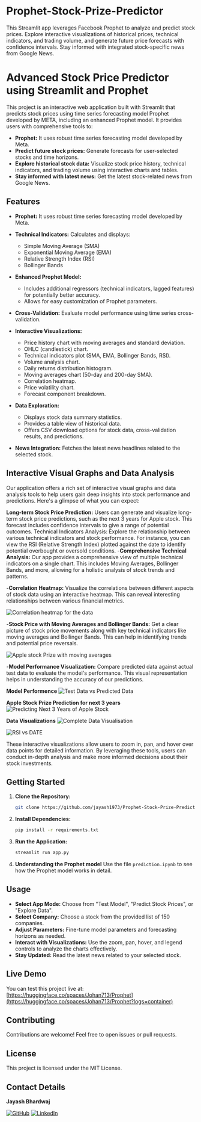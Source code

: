 # Prophet-Stock-Prize-Predictor
This Streamlit app leverages Facebook Prophet to analyze and predict stock prices. Explore interactive visualizations of historical prices, technical indicators, and trading volume, and generate future price forecasts with confidence intervals. Stay informed with integrated stock-specific news from Google News.

# Advanced Stock Price Predictor using Streamlit and Prophet

This project is an interactive web application built with Streamlit that predicts stock prices using time series forecasting model Prophet developed by META, including an enhanced Prophet model. It provides users with comprehensive tools to:

- **Prophet:** It uses robust time series forecasting model developed by Meta.
- **Predict future stock prices:** Generate forecasts for user-selected stocks and time horizons.
- **Explore historical stock data:** Visualize stock price history, technical indicators, and trading volume using interactive charts and tables.
- **Stay informed with latest news:** Get the latest stock-related news from Google News.

## Features

- **Prophet:** It uses robust time series forecasting model developed by Meta.

- **Technical Indicators:**  Calculates and displays:
    - Simple Moving Average (SMA)
    - Exponential Moving Average (EMA)
    - Relative Strength Index (RSI)
    - Bollinger Bands 
- **Enhanced Prophet Model:** 
    - Includes additional regressors (technical indicators, lagged features) for potentially better accuracy.
    - Allows for easy customization of Prophet parameters.
- **Cross-Validation:** Evaluate model performance using time series cross-validation.
- **Interactive Visualizations:** 
    - Price history chart with moving averages and standard deviation.
    - OHLC (candlestick) chart.
    - Technical indicators plot (SMA, EMA, Bollinger Bands, RSI).
    - Volume analysis chart.
    - Daily returns distribution histogram.
    - Moving averages chart (50-day and 200-day SMA).
    - Correlation heatmap.
    - Price volatility chart.
    - Forecast component breakdown.
- **Data Exploration:** 
    - Displays stock data summary statistics.
    - Provides a table view of historical data.
    - Offers CSV download options for stock data, cross-validation results, and predictions.
- **News Integration:**  Fetches the latest news headlines related to the selected stock.

## Interactive Visual Graphs and Data Analysis
Our application offers a rich set of interactive visual graphs and data analysis tools to help users gain deep insights into stock performance and predictions. Here's a glimpse of what you can expect:

**Long-term Stock Price Prediction:**
Users can generate and visualize long-term stock price predictions, such as the next 3 years for Apple stock. This forecast includes confidence intervals to give a range of potential outcomes.
Technical Indicators Analysis:
Explore the relationship between various technical indicators and stock performance. For instance, you can view the RSI (Relative Strength Index) plotted against the date to identify potential overbought or oversold conditions.
-**Comprehensive Technical Analysis:**
Our app provides a comprehensive view of multiple technical indicators on a single chart. This includes Moving Averages, Bollinger Bands, and more, allowing for a holistic analysis of stock trends and patterns.


-**Correlation Heatmap:**
Visualize the correlations between different aspects of stock data using an interactive heatmap. This can reveal interesting relationships between various financial metrics.

![Correlation heatmap for the data](images/correlation_heatmap_for_apple.png)

-**Stock Price with Moving Averages and Bollinger Bands:**
Get a clear picture of stock price movements along with key technical indicators like moving averages and Bollinger Bands. This can help in identifying trends and potential price reversals.

![Apple stock Prize with moving averages](images/apple_stock_prize-and_moving_averages_with_bollinger_bands.png)

-**Model Performance Visualization:**
Compare predicted data against actual test data to evaluate the model's performance. This visual representation helps in understanding the accuracy of our predictions.

**Model Performence**
![Test Data vs Predicted Data](images/predicted_data-vs-test_data.png)

**Apple Stock Prize Prediction for next 3 years**
![Predicting Next 3 Years of Apple Stock](images/prediting-next-3-year-apple-stock-prize.png)

**Data Visualizations**
![Complete Data Visualisation](images/Technical-indicators.png)

![RSI vs DATE](images/RSI_vs_DATE.png)

These interactive visualizations allow users to zoom in, pan, and hover over data points for detailed information. By leveraging these tools, users can conduct in-depth analysis and make more informed decisions about their stock investments.

## Getting Started

1. **Clone the Repository:**
   ```bash
   git clone https://github.com/jayash1973/Prophet-Stock-Prize-Predictor.git
   ```

2. **Install Dependencies:**
   ```bash
   pip install -r requirements.txt
   ```

3. **Run the Application:**
   ```bash
   streamlit run app.py
   ```

4. **Understanding the Prophet model**
    Use the file `prediction.ipynb` to see how the Prophet model works in detail.
## Usage

- **Select App Mode:** Choose from "Test Model", "Predict Stock Prices", or "Explore Data".
- **Select Company:**  Choose a stock from the provided list of 150 companies.
- **Adjust Parameters:**  Fine-tune model parameters and forecasting horizons as needed.
- **Interact with Visualizations:** Use the zoom, pan, hover, and legend controls to analyze the charts effectively.
- **Stay Updated:** Read the latest news related to your selected stock.

## Live Demo

You can test this project live at: [https://huggingface.co/spaces/Johan713/Prophet](https://huggingface.co/spaces/Johan713/Prophet?logs=container)

## Contributing

Contributions are welcome! Feel free to open issues or pull requests.

## License

This project is licensed under the MIT License.

## Contact Details

**Jayash Bhardwaj**

[![GitHub](https://img.shields.io/badge/GitHub-Profile-black?style=for-the-badge&logo=github)](https://github.com/jayash1973)
[![LinkedIn](https://img.shields.io/badge/LinkedIn-Connect-blue?style=for-the-badge&logo=linkedin)](https://www.linkedin.com/in/jayash-bhardwaj)
